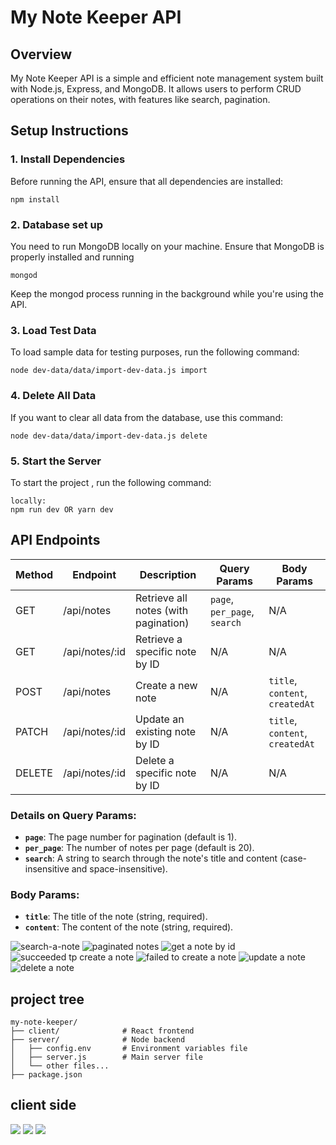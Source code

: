 # My Note Keeper API

## Overview

My Note Keeper API is a simple and efficient note management system built with Node.js, Express, and MongoDB. It allows users to perform CRUD operations on their notes, with features like search, pagination.
## Setup Instructions
### 1. Install Dependencies
Before running the API, ensure that all dependencies are installed:
```
npm install
```
### 2. Database set up
You need to run MongoDB locally on your machine. Ensure that MongoDB is properly installed and running
```
mongod
```
Keep the mongod process running in the background while you're using the API.
### 3. Load Test Data
To load sample data for testing purposes, run the following command:
```
node dev-data/data/import-dev-data.js import
```
### 4. Delete All Data

If you want to clear all data from the database, use this command:
```
node dev-data/data/import-dev-data.js delete
```

### 5. Start the Server
To start the project , run the following command:
```
locally: 
npm run dev OR yarn dev
```

## API Endpoints
| Method | Endpoint       | Description                           | Query Params      | Body Params                   |
|--------|----------------|---------------------------------------|------------------|-------------------------------|
| GET    | /api/notes      | Retrieve all notes (with pagination)  | `page`, `per_page`, `search` | N/A                           |
| GET    | /api/notes/:id  | Retrieve a specific note by ID        | N/A              | N/A                           |
| POST   | /api/notes      | Create a new note                     | N/A              | `title`, `content`, `createdAt`    |
| PATCH  | /api/notes/:id  | Update an existing note by ID         | N/A              | `title`, `content`, `createdAt`    |
| DELETE | /api/notes/:id  | Delete a specific note by ID          | N/A              | N/A                           |
### Details on Query Params:
- **`page`**: The page number for pagination (default is 1).
- **`per_page`**: The number of notes per page (default is 20).
- **`search`**: A string to search through the note's title and content (case-insensitive and space-insensitive).
### Body Params:
- **`title`**: The title of the note (string, required).
- **`content`**: The content of the note (string, required).

<img src="./test-images/search.jpg" alt="search-a-note"/>
<img src="./test-images/pagination.jpg" alt="paginated notes"/>
<img src="./test-images/getById.jpg" alt="get a note by id"/>
<img src="./test-images/success-post.jpg" alt="succeeded tp create a note"/>
<img src="./test-images/fail-post.jpg" alt="failed to create a note"/>
<img src="./test-images/patch.jpg" alt="update a note"/>
<img src="./test-images/delete.jpg" alt="delete a note"/>

## project tree
```
my-note-keeper/
├── client/              # React frontend
├── server/              # Node backend
│   ├── config.env       # Environment variables file
│   ├── server.js        # Main server file
│   └── other files...
├── package.json  
```

## client side
<img src="./test-images/client1.png"/>
<img src="./test-images/client2.jpg"/>
<img src="./test-images/client3.jpg"/>
